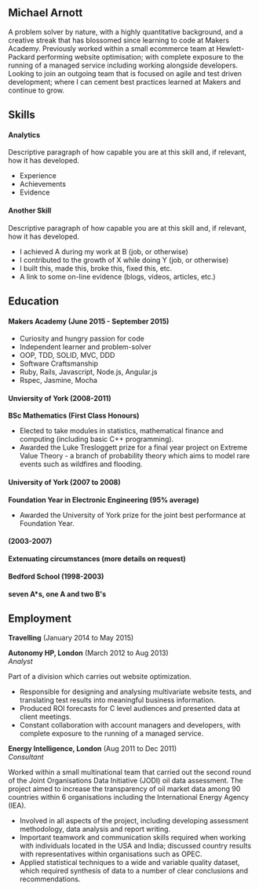 ## Michael Arnott

A problem solver by nature, with a highly quantitative background, and a creative streak that has blossomed since learning to code at Makers Academy. Previously worked within a small ecommerce team at Hewlett-Packard performing website optimisation; with complete exposure to the running of a managed service including working alongside developers. Looking to join an outgoing team that is focused on agile and test driven development; where I can cement best practices learned at Makers and continue to grow.


## Skills

#### Analytics

Descriptive paragraph of how capable you are at this skill and, if relevant, how it has developed.

- Experience
- Achievements
- Evidence

#### Another Skill

Descriptive paragraph of how capable you are at this skill and, if relevant, how it has developed.

- I achieved A during my work at B (job, or otherwise)
- I contributed to the growth of X while doing Y (job, or otherwise)
- I built this, made this, broke this, fixed this, etc.
- A link to some on-line evidence (blogs, videos, articles, etc.)

## Education

#### Makers Academy (June 2015 - September 2015)

- Curiosity and hungry passion for code
- Independent learner and problem-solver
- OOP, TDD, SOLID, MVC, DDD
- Software Craftsmanship
- Ruby, Rails, Javascript, Node.js, Angular.js
- Rspec, Jasmine, Mocha

#### Unviersity of York (2008-2011)
**BSc Mathematics (First Class Honours)**

- Elected to take modules in statistics, mathematical finance and computing (including basic C++ programming). 
- Awarded the Luke Tresloggett prize for a final year project on Extreme Value Theory - a branch of probability theory which aims to model rare events such as wildfires and flooding.

#### University of York (2007 to 2008)
**Foundation Year in Electronic Engineering (95% average)**

- Awarded the University of York prize for the joint best performance at Foundation Year.

#### (2003-2007)
**Extenuating circumstances (more details on request)**

#### Bedford School (1998-2003)
**seven A*s, one A and two B's**

## Employment

**Travelling** (January 2014 to May 2015)

**Autonomy HP, London** (March 2012 to Aug 2013)    
*Analyst* 

Part of a division which carries out website optimization.

- Responsible for designing and analysing multivariate website tests, and translating test results into  meaningful business information.
- Produced ROI forecasts for C level audiences and presented data at client meetings.
- Constant collaboration with account managers and developers, with complete exposure to the running of a managed service.

**Energy Intelligence, London** (Aug 2011 to Dec 2011)   
*Consultant*  
                                                                     
Worked within a small multinational team that carried out the second round of the Joint Organisations Data Initiative (JODI) oil data assessment. The project aimed to increase the transparency of oil market data among 90 countries within 6 organisations including the International Energy Agency (IEA).

- Involved in all aspects of the project, including developing assessment methodology, data analysis and report writing.
- Important teamwork and communication skills required when working with individuals located in the USA and India; discussed country results with representatives within organisations such as OPEC.
- Applied statistical techniques to a wide and variable quality dataset, which required synthesis of data to a number of clear conclusions and recommendations. 



